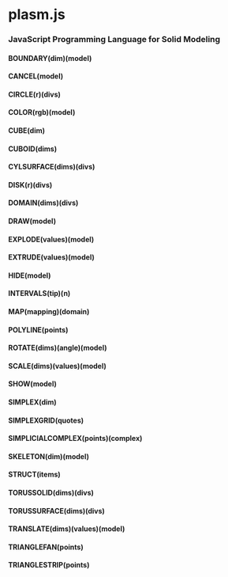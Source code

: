 # plasm.js

### JavaScript Programming Language for Solid Modeling

#### BOUNDARY(dim)(model)

#### CANCEL(model)

#### CIRCLE(r)(divs)

#### COLOR(rgb)(model)

#### CUBE(dim)

#### CUBOID(dims)

#### CYLSURFACE(dims)(divs)

#### DISK(r)(divs)

#### DOMAIN(dims)(divs)

#### DRAW(model)

#### EXPLODE(values)(model)

#### EXTRUDE(values)(model)

#### HIDE(model)

#### INTERVALS(tip)(n)

#### MAP(mapping)(domain)

#### POLYLINE(points)

#### ROTATE(dims)(angle)(model)

#### SCALE(dims)(values)(model)

#### SHOW(model)

#### SIMPLEX(dim)

#### SIMPLEXGRID(quotes)

#### SIMPLICIALCOMPLEX(points)(complex)

#### SKELETON(dim)(model)

#### STRUCT(items)

#### TORUSSOLID(dims)(divs)

#### TORUSSURFACE(dims)(divs)

#### TRANSLATE(dims)(values)(model)

#### TRIANGLEFAN(points)

#### TRIANGLESTRIP(points)
